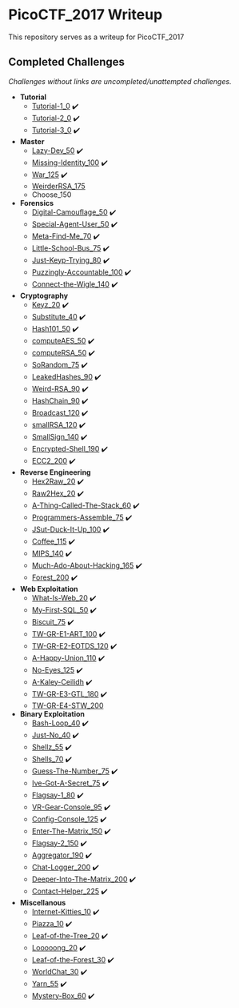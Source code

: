 # PicoCTF_2017 Writeup
This repository serves as a writeup for PicoCTF_2017

## Completed Challenges
_Challenges without links are uncompleted/unattempted challenges._

* **Tutorial**
    - [Tutorial-1_0](tutorial/tutorial_1) :heavy_check_mark:
    - [Tutorial-2_0](tutorial/tutorial_2) :heavy_check_mark:
    - [Tutorial-3_0](tutorial/tutorial_3) :heavy_check_mark:
* **Master**
    - [Lazy-Dev_50](master/lazy-dev) :heavy_check_mark:
    - [Missing-Identity_100](master/missing-identity) :heavy_check_mark:
    - [War_125](master/war) :heavy_check_mark:
    - [WeirderRSA_175](master/weirderRSA)
    - Choose_150
* **Forensics**
    - [Digital-Camouflage_50](forensics/digital-camouflage) :heavy_check_mark:
    - [Special-Agent-User_50](forensics/special-agent-user) :heavy_check_mark:
    - [Meta-Find-Me_70](forensics/meta-find-me) :heavy_check_mark:
    - [Little-School-Bus_75](forensics/little-school-bus) :heavy_check_mark:
    - [Just-Keyp-Trying_80](forensics/just-keyp-trying) :heavy_check_mark:
    - [Puzzingly-Accountable_100](forensics/puzzingly-accountable) :heavy_check_mark:
    - [Connect-the-Wigle_140](forensics/connect-the-wigle) :heavy_check_mark:
* **Cryptography**
    - [Keyz_20](cryptography/keyz) :heavy_check_mark:
    - [Substitute_40](cryptography/substitute) :heavy_check_mark:
    - [Hash101_50](cryptography/hash101) :heavy_check_mark:
    - [computeAES_50](cryptography/computeaes) :heavy_check_mark:
    - [computeRSA_50](cryptography/computersa) :heavy_check_mark:
    - [SoRandom_75](cryptography/sorandom) :heavy_check_mark:
    - [LeakedHashes_90](cryptography/leakedhashes) :heavy_check_mark:
    - [Weird-RSA_90](cryptography/weird-rsa) :heavy_check_mark:
    - [HashChain_90](cryptography/hashchain) :heavy_check_mark:
    - [Broadcast_120](cryptography/broadcast) :heavy_check_mark:
    - [smallRSA_120](cryptography/smallrsa) :heavy_check_mark:
    - [SmallSign_140](cryptography/smallsign) :heavy_check_mark:
    - [Encrypted-Shell_190](cryptography/encrypted-shell) :heavy_check_mark:
    - [ECC2_200](cryptography/ecc2) :heavy_check_mark:
* **Reverse Engineering**
    - [Hex2Raw_20](reverse/hex2raw) :heavy_check_mark:
    - [Raw2Hex_20](reverse/raw2hex) :heavy_check_mark:
    - [A-Thing-Called-The-Stack_60](reverse/a-thing-called-the-stack) :heavy_check_mark:
    - [Programmers-Assemble_75](reverse/programmers-assemble) :heavy_check_mark:
    - [JSut-Duck-It-Up_100](reverse/jsut-duck-it-up) :heavy_check_mark:
    - [Coffee_115](reverse/coffee) :heavy_check_mark:
    - [MIPS_140](reverse/mips) :heavy_check_mark:
    - [Much-Ado-About-Hacking_165](reverse/much-ado-about-hacking) :heavy_check_mark:
    - [Forest_200](reverse/forest) :heavy_check_mark:
* **Web Exploitation**
    - [What-Is-Web_20](web/what-is-web) :heavy_check_mark:
    - [My-First-SQL_50](web/my-first-sql) :heavy_check_mark:
    - [Biscuit_75](web/biscuit) :heavy_check_mark:
    - [TW-GR-E1-ART_100](web/tw-gr-e1-art) :heavy_check_mark:
    - [TW-GR-E2-EOTDS_120](web/tw-gr-e2-eotds) :heavy_check_mark:
    - [A-Happy-Union_110](web/a-happy-union) :heavy_check_mark:
    - [No-Eyes_125](web/no-eyes) :heavy_check_mark:
    - [A-Kaley-Ceilidh](web/a-kaley-ceilidh) :heavy_check_mark:
    - [TW-GR-E3-GTL_180](web/tw-gr-e3-gtl) :heavy_check_mark:
    - [TW-GR-E4-STW_200](web/tw-gr-e4-stw)
* **Binary Exploitation**
    - [Bash-Loop_40](binary/bash-loop) :heavy_check_mark:
    - [Just-No_40](binary/just-no) :heavy_check_mark:
    - [Shellz_55](binary/shellz) :heavy_check_mark:
    - [Shells_70](binary/shells) :heavy_check_mark:
    - [Guess-The-Number_75](binary/guess-the-number) :heavy_check_mark:
    - [Ive-Got-A-Secret_75](binary/ive-got-a-secret) :heavy_check_mark:
    - [Flagsay-1_80](binary/flagsay-1) :heavy_check_mark:
    - [VR-Gear-Console_95](binary/vr-gear-console) :heavy_check_mark:
    - [Config-Console_125](binary/config-console) :heavy_check_mark:
    - [Enter-The-Matrix_150](binary/enter-the-matrix) :heavy_check_mark:
    - [Flagsay-2_150](binary/flagsay-2) :heavy_check_mark:
    - [Aggregator_190](binary/aggregator) :heavy_check_mark:
    - [Chat-Logger_200](binary/chat-logger) :heavy_check_mark:
    - [Deeper-Into-The-Matrix_200](binary/deep-into-the-matrix) :heavy_check_mark:
    - [Contact-Helper_225](binary/contact-helper) :heavy_check_mark:
* **Miscellanous**
    - [Internet-Kitties_10](miscellanous/internet-kitties) :heavy_check_mark:
    - [Piazza_10](miscellanous/piazza) :heavy_check_mark:
    - [Leaf-of-the-Tree_20](miscellanous/leaf-of-the-tree) :heavy_check_mark:
    - [Looooong_20](miscellanous/looooong) :heavy_check_mark:
    - [Leaf-of-the-Forest_30](miscellanous/leaf-of-the-forest) :heavy_check_mark:
    - [WorldChat_30](miscellanous/worldchat) :heavy_check_mark:
    - [Yarn_55](miscellanous/yarn) :heavy_check_mark:
    - [Mystery-Box_60](miscellanous/mystery-box) :heavy_check_mark:
<!--stackedit_data:
eyJoaXN0b3J5IjpbLTY3MjAxOTEzNl19
-->